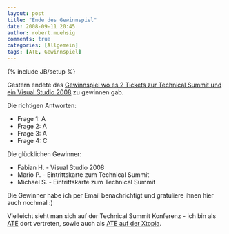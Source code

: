 ```yaml
---
layout: post
title: "Ende des Gewinnspiel"
date: 2008-09-11 20:45
author: robert.muehsig
comments: true
categories: [Allgemein]
tags: [ATE, Gewinnspiel]
---
```

{% include JB/setup %}
<p>Gestern endete das <a href="http://code-inside.de/blog/2008/08/05/gewinnspiel-zum-technical-summit-2008/">Gewinnspiel wo es 2 Tickets zur Technical Summit und ein Visual Studio 2008</a> zu gewinnen gab.</p> <p>Die richtigen Antworten:</p> <ul> <li>Frage 1: A</li> <li>Frage 2: A</li> <li>Frage 3: A</li> <li>Frage 4: C</li></ul> <p>Die glücklichen Gewinner:</p> <ul> <li>Fabian H. - Visual Studio 2008</li> <li>Mario P. - Eintrittskarte zum Technical Summit</li> <li>Michael S. - Eintrittskarte zum Technical Summit</li></ul> <p>Die Gewinner habe ich per Email benachrichtigt und gratuliere ihnen hier auch nochmal :)</p> <p>Vielleicht sieht man sich auf der Technical Summit Konferenz - ich bin als <a href="http://www.technical-summit.de/AskTheExperts_ts08.mspx#RobertMuehsig">ATE</a> dort vertreten, sowie auch als <a href="http://www.xtopia-konferenz.de/AskTheExperts_xt08.mspx#RobertMuehsig">ATE auf der Xtopia</a>.</p>
